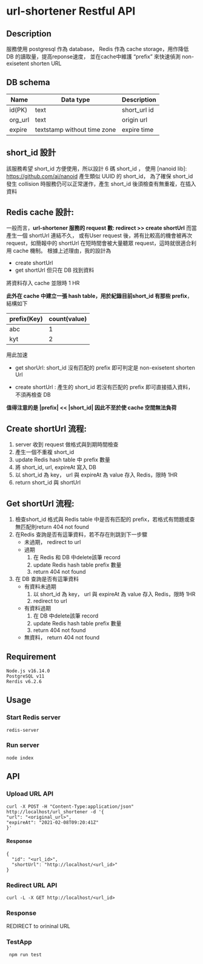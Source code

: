 # url-shortener Restful API

## Description

服務使用 postgresql 作為 database， Redis 作為 cache storage，用作降低 DB 的讀取量，提高reponse速度， 並在cache中維護 “prefix” 來快速偵測 non-exisetent shorten URL

## DB schema
|Name  | Data type | Description |
|------|------|------|
|id(PK)| text| short_url id |
|org_url|text| origin url
|expire|textstamp without time zone| expire time


## short_id 設計
該服務希望 short_id 方便使用，所以設計 6 碼 short_id ，
使用 [nanoid lib]: https://github.com/ai/nanoid 產生類似 UUID 的 short_id，
為了確保 short_id 發生 collision 時服務仍可以正常運作，產生 short_id 後須檢查有無重複，在插入資料

## Redis cache 設計:
一般而言，**url-shortener 服務的 request 數: redirect  >>  create shortUrl**
而當產生一個 shortUrl 連結不久， 或有User request 後，將有比較高的機會被再次 request，如簡報中的 shortUrl 在短時間會被大量聽眾 request，這時就很適合利用 cache 機制。
根據上述理由，我的設計為
* create shortUrl
* get shortUrl 但只在 DB 找到資料

將資料存入 cache 並限時 1 HR

**此外在 cache 中建立一張 hash table，用於紀錄目前short_id 有那些 prefix**，結構如下

|prefix(Key)  |count(value)  |
|------|------|
|abc| 1|
|kyt|2|

用此加速
* get shorUrl:
  short_id 沒有匹配的 prefix 即可判定是 non-exisetent shorten Url

* create shortUrl :
    產生的 short_id 若沒有匹配的 prefix 即可直接插入資料，不須再檢查 DB

**值得注意的是 |prefix| << |short_id| 因此不至於使 cache 空間無法負荷**

## Create shortUrl 流程:

1. server 收到 request 做格式與到期時間檢查
2. 產生一個不重複 short_id
3. update Redis hash table 中 prefix 數量
4. 將 short_id, url, expireAt 寫入 DB
5. 以 short_id 為 key， url 與 expireAt 為 value 存入 Redis，限時 1HR
6. return short_id 與 shortUrl

## Get shortUrl 流程:
1. 檢查short_id 格式與 Redis table 中是否有匹配的 prefix，若格式有問題或查無匹配則return 404 not found
2. 在Redis 查詢是否有這筆資料，若不存在則跳到下一步驟
    * 未過期， redirect to url
    * 過期
        1. 在 Redis 和 DB 中delete該筆 record
        2. update Redis hash table prefix 數量
        3. return 404 not found
3. 在 DB 查詢是否有這筆資料
    * 有資料未過期 
        1. 以 short_id 為 key， url 與 expireAt 為 value 存入 Redis，限時 1HR
        2. redirect to url
    * 有資料過期
        1. 在 DB 中delete該筆 record
        2. update Redis hash table prefix 數量
        3. return 404 not found
    * 無資料， return 404 not found
## Requirement

```
Node.js v16.14.0
PostgreSQL v11
Rerdis v6.2.6
```

## Usage

### Start Redis server

```
redis-server
```
### Run server

```
node index
```

## API
### Upload URL API

```
curl -X POST -H "Content-Type:application/json" http://localhost/url_shortener -d '{
"url": "<original_url>",
"expireAt": "2021-02-08T09:20:41Z"
}'
```

#### Response

```
{
  "id": "<url_id>",
  "shortUrl": "http://localhost/<url_id>"
}
```

### Redirect URL API

```
curl -L -X GET http://localhost/<url_id>
```
### Response
REDIRECT to orininal URL

### TestApp
```
 npm run test
```
